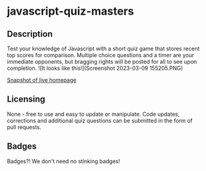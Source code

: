# javascript-quiz-masters

## Description

Test your knowledge of Javascript with a short quiz game that stores recent top scores for comparison.  Multiple choice questions and a timer are your immediate opponents, but bragging rights will be posted for all to see upon completion. ![It looks like this!](Screenshot 2023-03-09 155205.PNG)

[Snapshot of live homepage](ScreenshotOfGame.png)

## Licensing

None - free to use and easy to update or manipulate.  Code updates, corrections and additional quiz questions can be submitted in the form of pull requests.

## Badges

Badges?!  We don't need no stinking badges!
